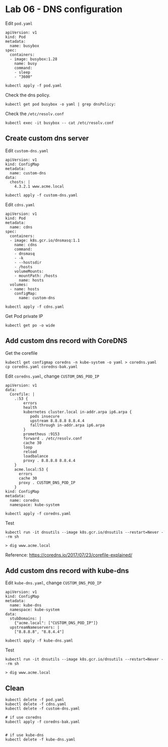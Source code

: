 # Lab 06 - DNS configuration

Edit `pod.yaml`

```
apiVersion: v1
kind: Pod
metadata:
  name: busybox
spec:
  containers:
  - image: busybox:1.28
    name: busy
    command:
    - sleep
    - "3600"
```

```
kubectl apply -f pod.yaml
```

Check the dns policy.

```
kubectl get pod busybox -o yaml | grep dnsPolicy:
```

Check the `/etc/resolv.conf`

```
kubectl exec -it busybox -- cat /etc/resolv.conf
```

## Create custom dns server

Edit `custom-dns.yaml`

```
apiVersion: v1
kind: ConfigMap
metadata:
  name: custom-dns
data:
  chosts: |
    4.3.2.1 www.acme.local
```

```
kubectl apply -f custom-dns.yaml
```

Edit `cdns.yaml`

```
apiVersion: v1
kind: Pod
metadata:
  name: cdns
spec:
  containers:
  - image: k8s.gcr.io/dnsmasq:1.1
    name: cdns
    command:
    - dnsmasq
    - -k
    - --hostsdir
    - /hosts
    volumeMounts:
    - mountPath: /hosts
      name: hosts
  volumes:
  - name: hosts
    configMap:
      name: custom-dns
```

```
kubectl apply -f cdns.yaml
```

Get Pod private IP

```
kubectl get po -o wide
```

## Add custom dns record with CoreDNS

Get the corefile

```
kubectl get configmap coredns -n kube-system -o yaml > coredns.yaml
cp coredns.yaml coredns-bak.yaml
```

Edit `coredns.yaml`, change `CUSTOM_DNS_POD_IP`

```
apiVersion: v1
data:
  Corefile: |
    .:53 {
        errors
        health
        kubernetes cluster.local in-addr.arpa ip6.arpa {
           pods insecure
           upstream 8.8.8.8 8.8.4.4
           fallthrough in-addr.arpa ip6.arpa
        }
        prometheus :9153
        forward . /etc/resolv.conf
        cache 30
        loop
        reload
        loadbalance
        proxy . 8.8.8.8 8.8.4.4
    }
    acme.local:53 {
      errors
      cache 30
      proxy . CUSTOM_DNS_POD_IP
    }
kind: ConfigMap
metadata:
  name: coredns
  namespace: kube-system
```

```
kubectl apply -f coredns.yaml
```

Test

```
kubectl run -it dnsutils --image k8s.gcr.io/dnsutils --restart=Never --rm sh

> dig www.acme.local
```

Reference: https://coredns.io/2017/07/23/corefile-explained/

## Add custom dns record with kube-dns

Edit `kube-dns.yaml`, change `CUSTOM_DNS_POD_IP`

```
apiVersion: v1
kind: ConfigMap
metadata:
  name: kube-dns
  namespace: kube-system
data:
  stubDomains: |
    {"acme.local": ["CUSTOM_DNS_POD_IP"]}
  upstreamNameservers: |
    ["8.8.8.8", "8.8.4.4"]
```

```
kubectl apply -f kube-dns.yaml
```

Test

```
kubectl run -it dnsutils --image k8s.gcr.io/dnsutils --restart=Never --rm sh

> dig www.acme.local
```

## Clean

```
kubectl delete -f pod.yaml
kubectl delete -f cdns.yaml
kubectl delete -f custom-dns.yaml

# if use coredns
kubectl apply -f coredns-bak.yaml


# if use kube-dns
kubectl delete -f kube-dns.yaml
```
